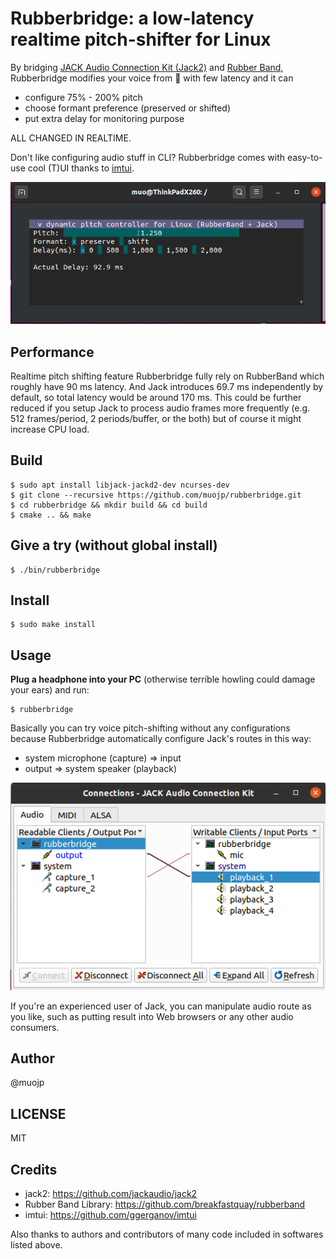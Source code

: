 # Rubberbridge: a low-latency realtime pitch-shifter for Linux

By bridging [JACK Audio Connection Kit (Jack2)](https://jackaudio.org/) and [Rubber Band](https://github.com/breakfastquay/rubberband), Rubberbridge modifies your voice from 🎤 with few latency and it can

 * configure 75% - 200% pitch
 * choose formant preference (preserved or shifted)
 * put extra delay for monitoring purpose

ALL CHANGED IN REALTIME.


Don't like configuring audio stuff in CLI? Rubberbridge comes with easy-to-use cool (T)UI thanks to [imtui](https://github.com/ggerganov/imtui).

![screenshot](screenshots/launched.png)

## Performance

Realtime pitch shifting feature Rubberbridge fully rely on RubberBand which roughly have 90 ms latency. And Jack introduces 69.7 ms independently by default, so total latency would be around 170 ms. This could be further reduced if you setup Jack to process audio frames more frequently (e.g. 512 frames/period, 2 periods/buffer, or the both) but of course it might increase CPU load.

## Build

```
$ sudo apt install libjack-jackd2-dev ncurses-dev
$ git clone --recursive https://github.com/muojp/rubberbridge.git
$ cd rubberbridge && mkdir build && cd build
$ cmake .. && make
```

## Give a try (without global install)

```
$ ./bin/rubberbridge
```

## Install

```
$ sudo make install
```

## Usage

**Plug a headphone into your PC** (otherwise terrible howling could damage your ears) and run:

```
$ rubberbridge
```

Basically you can try voice pitch-shifting without any configurations because Rubberbridge automatically configure Jack's routes in this way:

 * system microphone (capture) => input
 * output => system speaker (playback)

![qjackctl](screenshots/qjackctl.png)

If you're an experienced user of Jack, you can manipulate audio route as you like, such as putting result into Web browsers or any other audio consumers.

## Author

@muojp

## LICENSE

MIT

## Credits

 * jack2: https://github.com/jackaudio/jack2
 * Rubber Band Library: https://github.com/breakfastquay/rubberband
 * imtui: https://github.com/ggerganov/imtui

Also thanks to authors and contributors of many code included in softwares listed above.
